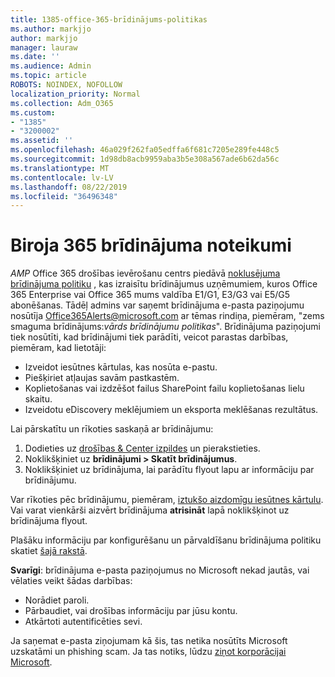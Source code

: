 ```yaml
---
title: 1385-office-365-brīdinājums-politikas
ms.author: markjjo
author: markjjo
manager: lauraw
ms.date: ''
ms.audience: Admin
ms.topic: article
ROBOTS: NOINDEX, NOFOLLOW
localization_priority: Normal
ms.collection: Adm_O365
ms.custom:
- "1385"
- "3200002"
ms.assetid: ''
ms.openlocfilehash: 46a029f262fa05edffa6f681c7205e289fe448c5
ms.sourcegitcommit: 1d98db8acb9959aba3b5e308a567ade6b62da56c
ms.translationtype: MT
ms.contentlocale: lv-LV
ms.lasthandoff: 08/22/2019
ms.locfileid: "36496348"
---
```

# <a name="office-365-alert-policies"></a>Biroja 365 brīdinājuma noteikumi

_AMP_ Office 365 drošības ievērošanu centrs piedāvā [noklusējuma brīdinājuma politiku](https://docs.microsoft.com/office365/securitycompliance/alert-policies#default-alert-policies) , kas izraisītu brīdinājumus uzņēmumiem, kuros Office 365 Enterprise vai Office 365 mums valdība E1/G1, E3/G3 vai E5/G5 abonēšanas. Tādēļ admins var saņemt brīdinājuma e-pasta paziņojumu nosūtīja Office365Alerts@microsoft.com ar tēmas rindiņa, piemēram, "zems smaguma brīdinājums:*vārds brīdinājumu politikas*". Brīdinājuma paziņojumi tiek nosūtīti, kad brīdinājumi tiek parādīti, veicot parastas darbības, piemēram, kad lietotāji:

- Izveidot iesūtnes kārtulas, kas nosūta e-pastu.
- Piešķiriet atļaujas savām pastkastēm.
- Koplietošanas vai izdzēšot failus SharePoint failu koplietošanas lielu skaitu.
- Izveidotu eDiscovery meklējumiem un eksporta meklēšanas rezultātus.

Lai pārskatītu un rīkoties saskaņā ar brīdinājumu:

1. Dodieties uz [drošības & Center izpildes](https://protection.office.com) un pierakstieties.
2. Noklikšķiniet uz **brīdinājumi > Skatīt brīdinājumus**.
3. Noklikšķiniet uz brīdinājuma, lai parādītu flyout lapu ar informāciju par brīdinājumu.

Var rīkoties pēc brīdinājumu, piemēram, [iztukšo aizdomīgu iesūtnes kārtulu](https://docs.microsoft.com/office365/securitycompliance/responding-to-a-compromised-email-account). Vai varat vienkārši aizvērt brīdinājuma **atrisināt** lapā noklikšķinot uz brīdinājuma flyout.

Plašāku informāciju par konfigurēšanu un pārvaldīšanu brīdinājuma politiku skatiet [šajā rakstā](https://docs.microsoft.com/office365/securitycompliance/alert-policies).

**Svarīgi**: brīdinājuma e-pasta paziņojumus no Microsoft nekad jautās, vai vēlaties veikt šādas darbības:

- Norādiet paroli.
- Pārbaudiet, vai drošības informāciju par jūsu kontu.
- Atkārtoti autentificēties sevi.

Ja saņemat e-pasta ziņojumam kā šis, tas netika nosūtīts Microsoft uzskatāmi un phishing scam. Ja tas notiks, lūdzu [ziņot korporācijai Microsoft](https://docs.microsoft.com/office365/SecurityCompliance/report-junk-email-and-phishing-scams-in-outlook-on-the-web-eop).